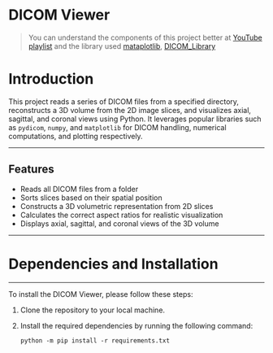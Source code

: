 # DICOM Viewer

> You can understand the components of this project better at [YouTube playlist](https://www.youtube.com/watch?v=hWwAFNmPZFQ&list=PLEJnINKHyZIDRbBzm9RaH4yEkTLjmPOZr)
> and the library used [mataplotlib](https://matplotlib.org/stable/users/explain/quick_start.html), [DICOM_Library](https://www.dicomlibrary.com/dicom/transfer-syntax)

# Introduction
This project reads a series of DICOM files from a specified directory, reconstructs a 3D volume from the 2D image slices, and visualizes axial, sagittal, and coronal views using Python. It leverages popular libraries such as `pydicom`, `numpy`, and `matplotlib` for DICOM handling, numerical computations, and plotting respectively.

---

## Features

- Reads all DICOM files from a folder
- Sorts slices based on their spatial position
- Constructs a 3D volumetric representation from 2D slices
- Calculates the correct aspect ratios for realistic visualization
- Displays axial, sagittal, and coronal views of the 3D volume

---

# Dependencies and Installation
----------------------------
To install the DICOM Viewer, please follow these steps:

1. Clone the repository to your local machine.

2. Install the required dependencies by running the following command:
   ```
   python -m pip install -r requirements.txt

   ```
